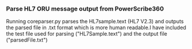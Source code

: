 ### Parse HL7 ORU message output from PowerScribe360
Running coreparser.py parses the HL7sample.text (HL7 V2.3) and outputs the parsed file in .txt format which is more human readable.I have included the test file used for parsing ("HL7Sample.text") and the output file ("parsedFile.txt")



